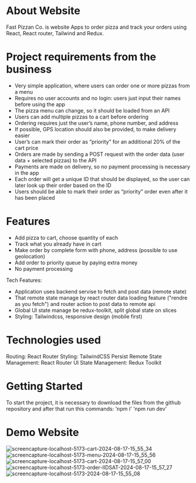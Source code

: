 # About Website
Fast Pizzan Co. is website Apps to order pizza and track your orders using React, React router, Tailwind and Redux.

# Project requirements from the business
- Very simple application, where users can order one or more pizzas from a menu
-  Requires no user accounts and no login: users just input their names before using the app
- The pizza menu can change, so it should be loaded from an API
- Users can add multiple pizzas to a cart before ordering
- Ordering requires just the user’s name, phone number, and address
- If possible, GPS location should also be provided, to make delivery easier
- User’s can mark their order as “priority” for an additional 20% of the cart price
- Orders are made by sending a POST request with the order data (user data + selected pizzas) to the API
- Payments are made on delivery, so no payment processing is necessary in the app
- Each order will get a unique ID that should be displayed, so the user can later look up their order based on the ID
- Users should be able to mark their order as “priority” order even after it has been placed

# Features
- Add pizza to cart, choose quantity of each
- Track what you already have in cart
- Make order by complete form with phone, address (possible to use geolocation)
- Add order to priority queue by paying extra money
- No payment processing

Tech Features:
- Application uses backend servise to fetch and post data (remote state)
- That remote state manage by react router data loading feature ("rendre as you fetch") and router action to post data to remote api
- Global UI state manage be redux-toolkit, split global state on slices
- Styling: Tailwindcss, responsive design (mobile first)

# Technologies used
Routing: React Router
Styling: TailwindCSS
Persist Remote State Management: React Router
UI State Management: Redux Toolkit

# Getting Started
To start the project, it is necessary to download the files from the github repository and after that run this commands:
'npm i'
'npm run dev'

# Demo Website
![screencapture-localhost-5173-cart-2024-08-17-15_55_34](https://github.com/user-attachments/assets/d88e1355-7d15-4e4c-9c3b-5fd9633319e8)
![screencapture-localhost-5173-menu-2024-08-17-15_55_56](https://github.com/user-attachments/assets/63636079-173b-46bb-b271-1cdecc2eaa12)
![screencapture-localhost-5173-cart-2024-08-17-15_57_00](https://github.com/user-attachments/assets/aba59a97-0d09-4f8f-b70a-d8569f720b91)
![screencapture-localhost-5173-order-IIDSAT-2024-08-17-15_57_27](https://github.com/user-attachments/assets/2bfd25a9-1b5f-485a-93db-a9ef5704c1a0)
![screencapture-localhost-5173-2024-08-17-15_55_08](https://github.com/user-attachments/assets/a1c77363-b051-4e9f-b660-958274425efe)
